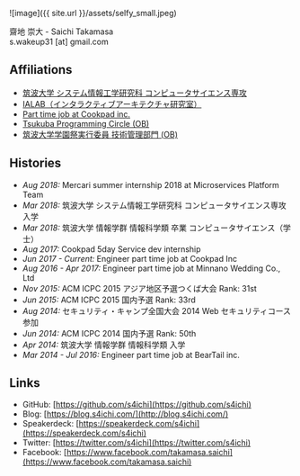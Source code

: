 ![image]({{ site.url }}/assets/selfy_small.jpeg)

齋地 崇大 - Saichi Takamasa<br>
s.wakeup31 [at] gmail.com

## Affiliations

- [筑波大学 システム情報工学研究科 コンピュータサイエンス専攻](https://www.sie.tsukuba.ac.jp/)
- [IALAB（インタラクティブアーキテクチャ研究室）](https://www.ialab.cs.tsukuba.ac.jp/)
- [Part time job at Cookpad inc.](https://info.cookpad.com/)
- [Tsukuba Programming Circle (OB)](http://conclave.cs.tsukuba.ac.jp/tpc/)
- [筑波大学学園祭実行委員 技術管理部門 (OB)](http://www.sohosai.tsukuba.ac.jp/)

## Histories

- *Aug 2018:* Mercari summer internship 2018 at Microservices Platform Team
- *Mar 2018:* 筑波大学 システム情報工学研究科 コンピュータサイエンス専攻 入学
- *Mar 2018:* 筑波大学 情報学群 情報科学類 卒業 コンピュータサイエンス（学士）
- *Aug 2017:* Cookpad 5day Service dev internship
- *Jun 2017 - Current:* Engineer part time job at Cookpad Inc
- *Aug 2016 - Apr 2017:* Engineer part time job at Minnano Wedding Co., Ltd
- *Nov 2015:* ACM ICPC 2015 アジア地区予選つくば大会 Rank: 31st
- *Jun 2015:* ACM ICPC 2015 国内予選 Rank: 33rd
- *Aug 2014:* セキュリティ・キャンプ全国大会 2014 Web セキュリティコース参加
- *Jun 2014:* ACM ICPC 2014 国内予選 Rank: 50th
- *Apr 2014:* 筑波大学 情報学群 情報科学類 入学
- *Mar 2014 - Jul 2016:* Engineer part time job at BearTail inc.

## Links

- GitHub: [https://github.com/s4ichi](https://github.com/s4ichi)
- Blog: [https://blog.s4ichi.com/](http://blog.s4ichi.com/)
- Speakerdeck: [https://speakerdeck.com/s4ichi](https://speakerdeck.com/s4ichi)
- Twitter: [https://twitter.com/s4ichi](https://twitter.com/s4ichi)
- Facebook: [https://www.facebook.com/takamasa.saichi](https://www.facebook.com/takamasa.saichi)
